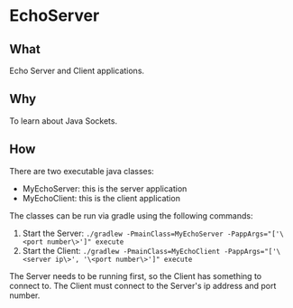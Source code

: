 # EchoServer

## What

Echo Server and Client applications.

## Why

To learn about Java Sockets.

## How

There are two executable java classes:

- MyEchoServer: this is the server application
- MyEchoClient: this is the client application

The classes can be run via gradle using the following commands:

1. Start the Server: `./gradlew -PmainClass=MyEchoServer -PappArgs="['\<port number\>']" execute`
2. Start the Client: `./gradlew -PmainClass=MyEchoClient -PappArgs="['\<server ip\>', '\<port number\>']" execute`   

The Server needs to be running first, so the Client has something to connect to. The Client must connect to the Server's ip 
address and port number.
